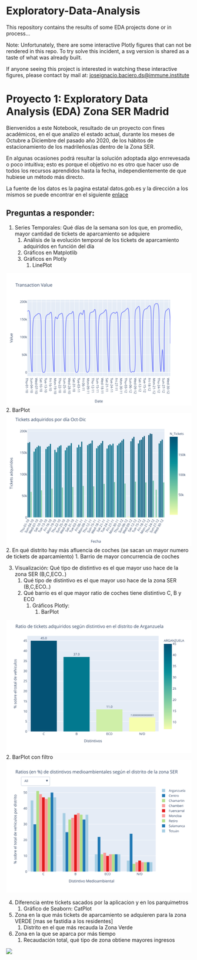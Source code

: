 # Exploratory-Data-Analysis
This repository contains the results of some EDA projects done or in process...

Note: Unfortunately, there are some interactive Plotly figures that can not be rendered in this repo. 
To try solve this incident, a svg version is shared as a taste of what was already built.

If anyone seeing this project is interested in watching these interactive figures, please contact by mail at:
joseignacio.baciero.ds@immune.institute

# Proyecto 1: Exploratory Data Analysis (EDA) Zona SER Madrid

Bienvenidos a este Notebook, resultado de un proyecto con fines académicos, en el que analizo el estado actual, durante los meses de Octubre a Diciembre del pasado año 2020, de los hábitos de estacionamiento de los madrileños/as dentro de la Zona SER.

En algunas ocasiones podrá resultar la solución adoptada algo enrrevesada o poco intuitiva; esto es porque el objetivo no es otro que hacer uso de todos los recursos aprendidos hasta la fecha, independientemente de que hubiese un método más directo.

La fuente de los datos es la pagina estatal datos.gob.es y la dirección a los mismos se puede encontrar en el siguiente [enlace](https://datos.gob.es/es/catalogo/l01280796-servicio-de-estacionamiento-regulado-ser-tiques-de-aparcamiento)

## Preguntas a responder:

1. Series Temporales: Qué días de la semana son los que, en promedio, mayor cantidad de tickets de aparcamiento se adquiere
    1. Análisis de la evolución temporal de los tickets de aparcamiento adquiridos en función del día
    2. Gráficos en Matplotlib
    3. Gráficos en Plotly
        1. LinePlot
<img src="./svg_figures/tsaplot.svg"> 
        2. BarPlot
<img src="./svg_figures/tsabarplot.svg">
2. En qué distrito hay más afluencia de coches (se sacan un mayor numero de tickets de aparcamiento)
   1. Barrio de mayor concurrencia de coches
    
3. Visualización: Qué tipo de distintivo es el que mayor uso hace de la zona SER (B,C,ECO..)
   1. Qué tipo de distintivo es el que mayor uso hace de la zona SER (B,C,ECO..)
   2. Qué barrio es el que mayor ratio de coches tiene distintivo C, B y ECO
       1. Gráficos Plotly:
           1. BarPlot 
<img src="./svg_figures/Arganzbarplot.svg">
           2. BarPlot con filtro
<img src="./svg_figures/distbarplot.svg">

4. Diferencia entre tickets sacados por la aplicacion y en los parquimetros
    1. Gráfico de Seaborn: CatPlot
5. Zona en la que más tickets de aparcamiento se adquieren para la zona VERDE [mas se fastidia a los residentes]
    1. Distrito en el que más recauda la Zona Verde
6. Zona en la que se aparca por más tiempo
    1. Recaudación total, qué tipo de zona obtiene mayores ingresos
    
    
    
<img src="./barPlotDropDown.html">
